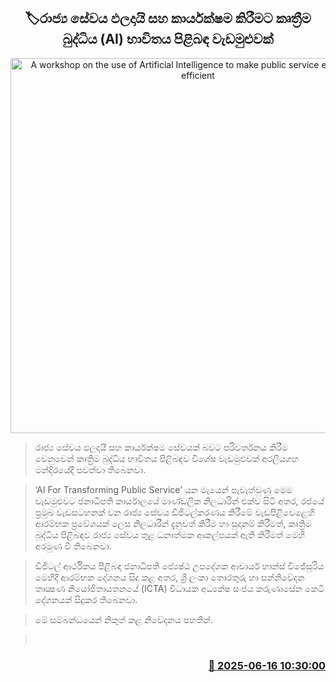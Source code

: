 <p align='center'><b><h2 align='center' title='A workshop on the use of Artificial Intelligence to make public service effective and efficient'>🏷රාජ්‍ය සේවය ඵලදායි සහ කාර්යක්ෂම කිරීමට කෘත්‍රීම බුද්ධිය (AI) භාවිතය පිළිබඳ වැඩමුළුවක්</h2></b></p>
<p align='center'><img src='https://helakuru.sgp1.cdn.digitaloceanspaces.com/esana/images/lib/gov-ai.jpg' width='600' alt='A workshop on the use of Artificial Intelligence to make public service effective and efficient'></p>

> රාජ්‍ය සේවය ඵලදායී සහ කාර්යක්ෂම සේවයක් බවට පරිවර්තනය කිරීම වෙනුවෙන් කෘත්‍රිම බුද්ධිය භාවිතය පිළිබඳව විශේෂ වැඩමුළුවක් අරලියගහ මන්දිරයේදී පවත්වා තිබෙනවා.

> ‘AI For Transforming Public Service’ යන මැයෙන් පැවැත්වුණු මෙම වැඩමුළුවට ජනාධිපති කාර්යාලයේ මාණ්ඩලික නිලධාරින් එක්ව සිටි අතර, රජයේ ප්‍රමුඛ වැඩසටහනක් වන රාජ්‍ය සේවය ඩිජිටල්කරණය කිරීමේ වැඩපිළිවෙළෙහි ආරම්භක ප්‍රවේශයක් ලෙස නිලධාරීන් දැනුවත් කිරීම හා සුදානම් කිරීමත්, කෘත්‍රිම බුද්ධිය පිළිබඳව රාජ්‍ය සේවය තුළ ධනාත්මක ආකල්පයක් ඇති කිරීමත් මෙහි අරමුණ වී තිබෙනවා.

> ඩිජිටල් ආර්ථිකය පිළිබඳ ජනාධිපති ජ්‍යෙෂ්ඨ උපදේශක ආචාර්ය හාන්ස් විජේසූරිය මෙහිදී ආරම්භක දේශනය සිදු කළ අතර, ශ්‍රී ලංකා තොරතුරු හා සන්නිවේදන තාක්‍ෂණ නියෝජිතායතනයේ (ICTA) විධායක අධ්‍යක්ෂ සංජය කරුණාසේන කෙටි දේශනයක් සිදුකර තිබෙනවා.

> මේ සම්බන්ධයෙන් නිකුත් කළ නිවේදනය පහතින්.

>  



<h3 align='right'><a href='https://www.helakuru.lk/esana/p/111031/'>📅 2025-06-16 10:30:00</a></h3>
